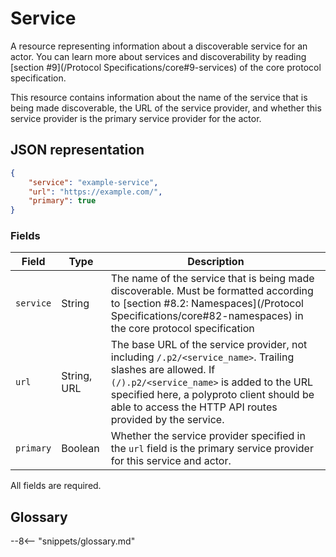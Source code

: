 # Service

A resource representing information about a discoverable service for an actor. You can learn more about
services and discoverability by reading [section #9](/Protocol Specifications/core#9-services) of
the core protocol specification.

This resource contains information about the name of the service that is being made discoverable,
the URL of the service provider, and whether this service provider is the primary service provider
for the actor.

## JSON representation

```json
{
    "service": "example-service",
    "url": "https://example.com/",
    "primary": true
}
```

### Fields

| Field     | Type        | Description                                                                                                                                                                                                                                                      |
| --------- | ----------- | ---------------------------------------------------------------------------------------------------------------------------------------------------------------------------------------------------------------------------------------------------------------- |
| `service` | String      | The name of the service that is being made discoverable. Must be formatted according to [section #8.2: Namespaces](/Protocol Specifications/core#82-namespaces) in the core protocol specification                                                               |
| `url`     | String, URL | The base URL of the service provider, not including `/.p2/<service_name>`. Trailing slashes are allowed. If `(/).p2/<service_name>` is added to the URL specified here, a polyproto client should be able to access the HTTP API routes provided by the service. |
| `primary` | Boolean     | Whether the service provider specified in the `url` field is the primary service provider for this service and actor.                                                                                                                                            |

All fields are required.

## Glossary

--8<-- "snippets/glossary.md"
